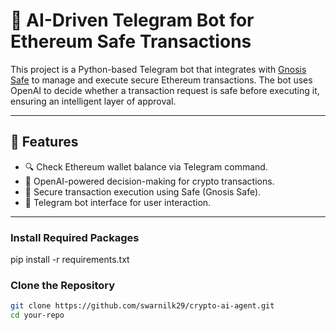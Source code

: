 # 🔐 AI-Driven Telegram Bot for Ethereum Safe Transactions

This project is a Python-based Telegram bot that integrates with [Gnosis Safe](https://safe.global/) to manage and execute secure Ethereum transactions. The bot uses OpenAI to decide whether a transaction request is safe before executing it, ensuring an intelligent layer of approval.

---

## 🚀 Features

- 🔍 Check Ethereum wallet balance via Telegram command.
- 🤖 OpenAI-powered decision-making for crypto transactions.
- 🔐 Secure transaction execution using Safe (Gnosis Safe).
- 📩 Telegram bot interface for user interaction.

---
### Install Required Packages
pip install -r requirements.txt

### Clone the Repository

```bash
git clone https://github.com/swarnilk29/crypto-ai-agent.git
cd your-repo
